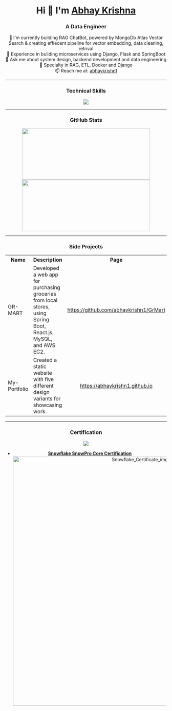 <body> 
  <div align="center">
    
# Hi 👋 I'm [Abhay Krishna](https://www.linkedin.com/in/abhaykrishn1) 

### A Data Engineer  

🔭 I’m currently building RAG ChatBot, powered by MongoDb Atlas Vector Search & creating effiecent pipeline for vector embedding, data cleaning, retrival <br>
🌱 Experience in building microservices using Django, Flask and SpringBoot<br>
💬 Ask me about system design, backend development and data engineering<br>
🔧 Specialty in RAG, ETL, Docker and Django<br>
📫 Reach me at: [abhaykrishn1](mailto:abhaykrishn1@gmail.com)

----

### Technical Skills

  <p align="center">
    <img src="https://skillicons.dev/icons?i=python,java,nodejs,react,solr,mongodb,mysql,aws,docker,rabbitmq,snowflake,git,linux,postman,"> 
  </p>

----

### GitHub Stats

<span align="center">
<a href="http://www.github.com/abhaykrishn1">
<img src="https://github-readme-stats.vercel.app/api?username=abhaykrishn1&show_icons=true&hide=&count_private=true&title_color=3382ed&text_color=0f172a&icon_color=3382ed&bg_color=ffffff&hide_border=true&show_icons=true" width="400" height="160" />
<img src="https://github-readme-streak-stats.herokuapp.com/?user=abhaykrishn1&stroke=0f172a&background=ffffff&ring=3382ed&fire=3382ed&currStreakNum=0f172a&currStreakLabel=3382ed&sideNums=0f172a&sideLabels=0f172a&dates=0f172a&hide_border=true" width="400" height="160" /></a>
</span>

----

### Side Projects

<table>
    <tr align="center">
      <th>Name</th>
      <th>Description</th>
      <th>Page</th>
    </tr>
    <tr>
      <td>GR-MART</td>
      <td>Developed a web app for purchasing groceries from local stores, using Spring Boot, React.js, MySQL, and AWS EC2.</td>
      <td align="center"><a href="https://github.com/abhaykrishn1/GrMart">https://github.com/abhaykrishn1/GrMart</a></td>
    </tr>
    <tr>
      <td>My-Portfolio</td>
      <td>Created a static website with five different design variants for showcasing work.</td>
      <td align="center"><a href="https://abhaykrishn1.github.io">https://abhaykrishn1.github.io</a></td>
    </tr>  
  </table>

----

### Certification
<img src="https://api.accredible.com/v1/frontend/credential_website_embed_image/badge/116888741">

- **[Snowflake SnowPro Core Certification](https://achieve.snowflake.com/38f88cd4-bcf4-4294-ad4b-bf36c0e5546b)** 
  <div align="center">
    <img src="https://api.accredible.com/v1/frontend/credential_website_embed_image/certificate/116888741" alt="Snowflake_Certificate_img" width="777"/>
  </div>

</div>
</body>

<!---
abhaykrishn1/abhaykrishn1 is a ✨ special ✨ repository because its `README.md` (this file) appears on your GitHub profile.
You can click the Preview link to take a look at your changes.
--->
